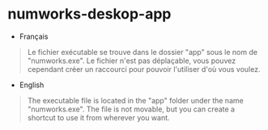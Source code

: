 # numworks-deskop-app
- Français
> Le fichier exécutable se trouve dans le dossier "app" sous le nom de "numworks.exe". Le fichier n'est pas déplaçable, vous pouvez cependant créer un raccourci pour pouvoir l'utiliser d'où vous voulez.

- English
> The executable file is located in the "app" folder under the name "numworks.exe". The file is not movable, but you can create a shortcut to use it from wherever you want.